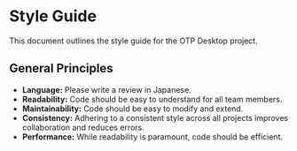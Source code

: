 # Style Guide

This document outlines the style guide for the OTP Desktop project.

## General Principles
* **Language:** Please write a review in Japanese.
* **Readability:** Code should be easy to understand for all team members.
* **Maintainability:** Code should be easy to modify and extend.
* **Consistency:** Adhering to a consistent style across all projects improves collaboration and reduces errors.
* **Performance:** While readability is paramount, code should be efficient.
